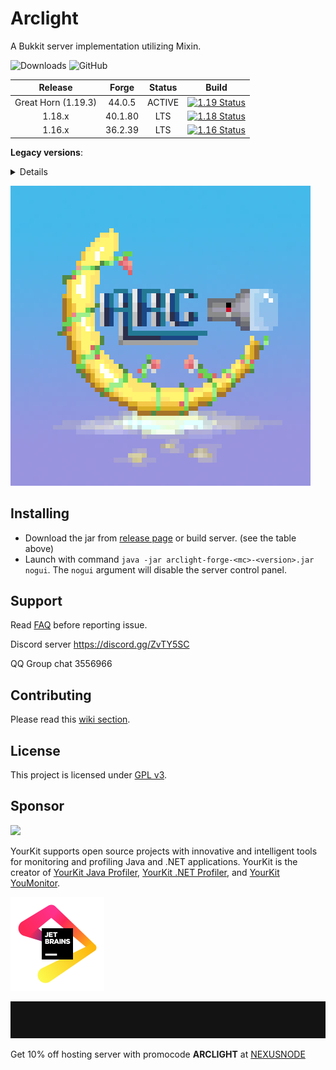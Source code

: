 # Arclight

A Bukkit server implementation utilizing Mixin.

![Downloads](https://img.shields.io/github/downloads/IzzelAliz/Arclight/total?style=flat-square)  ![GitHub](https://img.shields.io/github/license/IzzelAliz/Arclight?style=flat-square)

|       Release       |  Forge  | Status |                                                                         Build                                                                          |
|:-------------------:|:-------:|:------:|:------------------------------------------------------------------------------------------------------------------------------------------------------:|
| Great Horn (1.19.3) | 44.0.5  | ACTIVE | [![1.19 Status](https://img.shields.io/appveyor/build/IzzelAliz/arclight-19?style=flat-square)](https://ci.appveyor.com/project/IzzelAliz/arclight-19) |
|       1.18.x        | 40.1.80 |  LTS   | [![1.18 Status](https://img.shields.io/appveyor/build/IzzelAliz/arclight-18?style=flat-square)](https://ci.appveyor.com/project/IzzelAliz/arclight-18) |
|       1.16.x        | 36.2.39 |  LTS   | [![1.16 Status](https://img.shields.io/appveyor/build/IzzelAliz/arclight-16?style=flat-square)](https://ci.appveyor.com/project/IzzelAliz/arclight-16) |

**Legacy versions**:

<details>

| Release |  Forge  |                                  Status                                  |                                                                         Build                                                                          |
|:-------:|:-------:|:------------------------------------------------------------------------:|:------------------------------------------------------------------------------------------------------------------------------------------------------:|
| Horn (1.19-1.19.2)  | 43.2.0  | [LEGACY](https://github.com/IzzelAliz/Arclight/releases/tag/horn/1.0.1)  | [![Horn Status](https://img.shields.io/appveyor/build/IzzelAliz/arclight-19?style=flat-square)](https://ci.appveyor.com/project/IzzelAliz/arclight-19) |
| 1.17.x  | 37.1.0  | [LEGACY](https://github.com/IzzelAliz/Arclight/releases/tag/1.17/1.0.2)  | [![1.17 Status](https://img.shields.io/appveyor/build/IzzelAliz/arclight-17?style=flat-square)](https://ci.appveyor.com/project/IzzelAliz/arclight-17) |
| 1.15.x  | 31.2.48 | [LEGACY](https://github.com/IzzelAliz/Arclight/releases/tag/1.15/1.0.19) | [![1.15 Status](https://img.shields.io/appveyor/build/IzzelAliz/arclight-15?style=flat-square)](https://ci.appveyor.com/project/IzzelAliz/arclight-15) |
| 1.14.x  | 28.2.0  |    [LEGACY](https://github.com/IzzelAliz/Arclight/releases/tag/1.0.6)    |    [![1.14 Status](https://img.shields.io/appveyor/build/IzzelAliz/arclight?style=flat-square)](https://ci.appveyor.com/project/IzzelAliz/arclight)    |

* Legacy version still accepts pull requests.

</details>

![](.github/arclightlogo.jpg)

## Installing

* Download the jar from [release page](https://github.com/IzzelAliz/Arclight/releases) or build server. (see the table
  above)
* Launch with command `java -jar arclight-forge-<mc>-<version>.jar nogui`. The `nogui` argument will disable the server
  control panel.

## Support

Read [FAQ](https://github.com/IzzelAliz/Arclight/wiki/FAQ) before reporting issue.

Discord server https://discord.gg/ZvTY5SC

QQ Group chat 3556966

## Contributing

Please read this [wiki section](https://github.com/IzzelAliz/Arclight/wiki/Contributing).

## License

This project is licensed under [GPL v3](LICENSE).

## Sponsor

[![](https://www.yourkit.com/images/yklogo.png)](https://www.yourkit.com)

YourKit supports open source projects with innovative and intelligent tools for monitoring and profiling Java and .NET
applications. YourKit is the creator of <a href="https://www.yourkit.com/java/profiler/">YourKit Java Profiler</a>,
<a href="https://www.yourkit.com/.net/profiler/">YourKit .NET Profiler</a>,
and <a href="https://www.yourkit.com/youmonitor/">YourKit YouMonitor</a>.

[![](.github/jetbrains.png)](https://www.jetbrains.com/?from=Arclight)

[![](.github/nexusnode.gif)](https://nexusnode.com/minecraft.php)

Get 10% off hosting server with promocode **ARCLIGHT** at [NEXUSNODE](https://nexusnode.com/minecraft.php)
